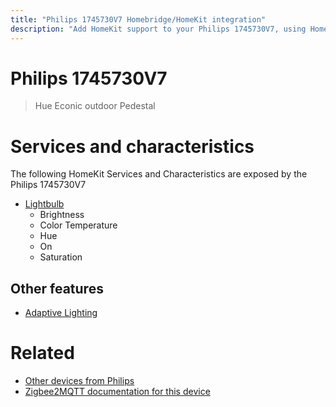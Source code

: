 ```yaml
---
title: "Philips 1745730V7 Homebridge/HomeKit integration"
description: "Add HomeKit support to your Philips 1745730V7, using Homebridge, Zigbee2MQTT and homebridge-z2m."
---
```

<!---
This file has been GENERATED using src/docgen/docgen.ts
DO NOT EDIT THIS FILE MANUALLY!
-->
# Philips 1745730V7
> Hue Econic outdoor Pedestal


# Services and characteristics
The following HomeKit Services and Characteristics are exposed by
the Philips 1745730V7

* [Lightbulb](../../light.md)
  * Brightness
  * Color Temperature
  * Hue
  * On
  * Saturation

## Other features
* [Adaptive Lighting](../../light.md)

# Related
* [Other devices from Philips](../index.md#philips)
* [Zigbee2MQTT documentation for this device](https://www.zigbee2mqtt.io/devices/1745730V7.html)